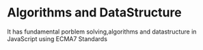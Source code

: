 # Algorithms and DataStructure
It has fundamental porblem solving,algorithms and datastructure in JavaScript using ECMA7 Standards 
